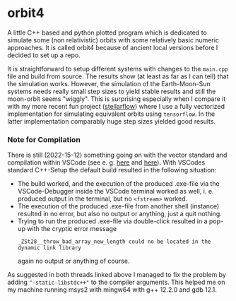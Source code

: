 # orbit4

A little C++ based and python plotted program which is dedicated to simulate some (non relativistic) orbits with some relatively basic numeric approaches. It is called orbit4 because of ancient local versions before I decided to set up a repo.

It is straightforward to setup different systems with changes to the `main.cpp` file and build from source. The results show (at least as far as I can tell) that the simulation works. However, the simulation of the Earth-Moon-Sun systems needs really small step sizes to yield stable results and still the moon-orbit seems "wiggly". This is surprising especially when I compare it with my more recent fun project ([stellarflow](https://github.com/JannisZeller/stellarflow)) where I use a fully vectorized implementation for simulating equivalent orbits using `tensorflow`. In the latter implementation comparably huge step sizes yielded good results.


### Note for Compilation
There is still (2022-15-12) something going on with the vector standard and compilation within VSCode (see e. g. [here](https://stackoverflow.com/q/72737601) and [here](https://stackoverflow.com/q/697738779)). With VSCodes standard C++-Setup the default build resulted in the following situation:
- The build worked, and the execution of the produced .exe-file via the VSCode-Debugger inside the VSCode terminal worked as well, i. e. produced output in the terminal, but no `<fstream>` worked.
- The execution of the produced .exe-file from another shell (instance) resulted in no error, but also no output or anything, just a quit nothing.
- Trying to run the produced .exe-file via double-click resulted in a pop-up with the cryptic error message 
    ```text
    _ZSt28__throw_bad_array_new_length could no be located in the dynamic link library
    ```
    again no output or anything of course.

As suggested in both threads linked above I managed to fix the problem by adding `"-static-libstdc++"` to the compiler arguments. This helped me on my machine running msys2 with mingw64 with g++ 12.2.0 and gdb 12.1.